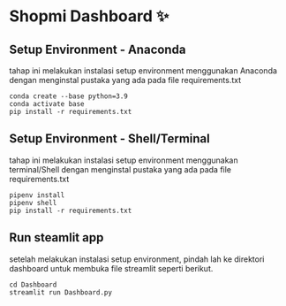# Shopmi Dashboard ✨

## Setup Environment - Anaconda
tahap ini melakukan instalasi setup environment menggunakan Anaconda dengan menginstal pustaka yang ada pada file requirements.txt
```
conda create --base python=3.9
conda activate base
pip install -r requirements.txt
```

## Setup Environment - Shell/Terminal
tahap ini melakukan instalasi setup environment menggunakan terminal/Shell dengan menginstal pustaka yang ada pada file requirements.txt
```
pipenv install
pipenv shell
pip install -r requirements.txt
```

## Run steamlit app
setelah melakukan instalasi setup environment, pindah lah ke direktori dashboard untuk membuka file streamlit seperti berikut.
```
cd Dashboard
streamlit run Dashboard.py
```

